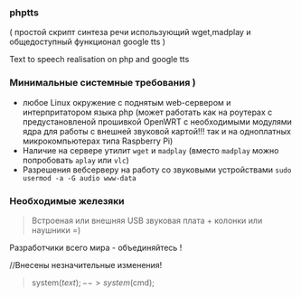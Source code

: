 ### phptts 
( простой скрипт синтеза речи использующий wget,madplay и общедоступный функционал google tts ) 

Text to speech realisation on php and google tts


### Минимальные системные требования )
>
+ любое Linux окружение с поднятым web-сервером и интерпритатором языка php 
(может работать как на роутерах с предустановленой прошивкой OpenWRT c необходимыми модулями ядра для работы с внешней звуковой картой!!!
так и на одноплатных микрокомпьютерах типа Raspberry Pi) 
+ Наличие на сервере утилит `wget` и `madplay` (вместо `madplay` можно попробовать `aplay` или `vlc`)
+ Разрешения вебсерверу на работу со звуковыми устройствами `sudo usermod -a -G audio www-data` 

### Необходимые железяки
> Встроеная или внешняя USB звуковая плата + колонки или наушники =)

Разработчики всего мира - объединяйтесь !

//Внесены незначительные изменения!
>system($text);--> system($cmd);

